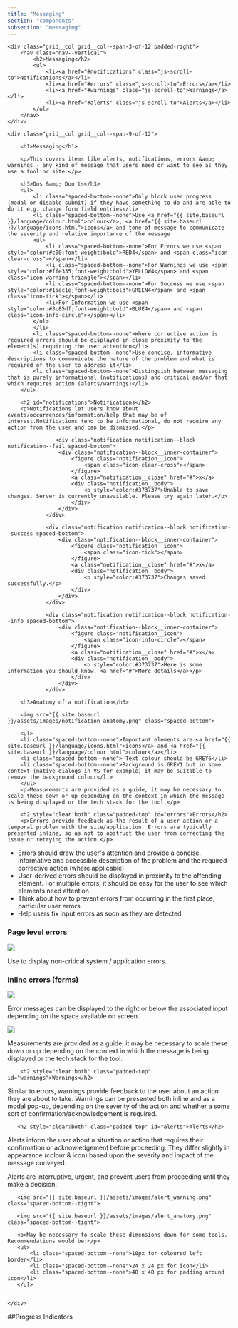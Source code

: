 ```yaml
---
title: "Messaging"
section: "components"
subsection: "messaging"
---
```


<div class="grid">

    <div class="grid__col grid__col--span-3-of-12 padded-right">
        <nav class="nav--vertical">
            <h2>Messaging</h2>
            <ul>
                <li><a href="#notifications" class="js-scroll-to">Notifications</a></li>
                <li><a href="#errors" class="js-scroll-to">Errors</a></li>
                <li><a href="#warnings" class="js-scroll-to">Warnings</a></li>
                <li><a href="#alerts" class="js-scroll-to">Alerts</a></li>
            </ul>
        </nav>
    </div>

    <div class="grid__col grid__col--span-9-of-12">

        <h1>Messaging</h1>

        <p>This covers items like alerts, notifications, errors &amp; warnings - any kind of message that users need or want to see as they use a tool or site.</p>

        <h3>Dos &amp; Don'ts</h3>
        <ul>
            <li class="spaced-bottom--none">Only block user progress (modal or disable submit) if they have something to do and are able to do it e.g. change form field entries</li>
            <li class="spaced-bottom--none">Use <a href="{{ site.baseurl }}/language/colour.html">colour</a>, <a href="{{ site.baseurl }}/language/icons.html">icons</a> and tone of message to communicate the severity and relative importance of the message
            <ul>
                <li class="spaced-bottom--none">For Errors we use <span style="color:#c00;font-weight:bold">RED4</span> and <span class="icon-clear-cross"></span></li>
                <li class="spaced-bottom--none">For Warnings we use <span style="color:#ffe335;font-weight:bold">YELLOW4</span> and <span class="icon-warning-triangle"></span></li>
                <li class="spaced-bottom--none">For Success we use <span style="color:#1aac1e;font-weight:bold">GREEN4</span> and <span class="icon-tick"></span></li>
                <li>For Information we use <span style="color:#3c85df;font-weight:bold">BLUE4</span> and <span class="icon-info-circle"></span></li>
            </ul>
            </li>
            <li class="spaced-bottom--none">Where corrective action is required errors should be displayed in close proximity to the element(s) requiring the user attention</li>
            <li class="spaced-bottom--none">Use concise, informative descriptions to communicate the nature of the problem and what is required of the user to address it</li>
            <li class="spaced-bottom--none">Distinguish between messaging that is purely informational (notifications) and critical and/or that which requires action (alerts/warnings)</li>
        </ul>

        <h2 id="notifications">Notifications</h2>
        <p>Notifications let users know about events/occurrences/information/help that may be of interest.Notifications tend to be informational, do not require any action from the user and can be dismissed.</p>

                   <div class="notification notification--block notification--fail spaced-bottom">
                    <div class="notification--block__inner-container">
                        <figure class="notification__icon">
                            <span class="icon-clear-cross"></span>
                        </figure>
                        <a class="notification__close" href="#">x</a>
                        <div class="notification__body">
                            <p style="color:#373737">Unable to save changes. Server is currently unavailable. Please try again later.</p>
                        </div>
                    </div>
                </div>

                <div class="notification notification--block notification--success spaced-bottom">
                    <div class="notification--block__inner-container">
                        <figure class="notification__icon">
                            <span class="icon-tick"></span>
                        </figure>
                        <a class="notification__close" href="#">x</a>
                        <div class="notification__body">
                            <p style="color:#373737">Changes saved successfully.</p>
                        </div>
                    </div>
                </div>

                <div class="notification notification--block notification--info spaced-bottom">
                    <div class="notification--block__inner-container">
                        <figure class="notification__icon">
                            <span class="icon-info-circle"></span>
                        </figure>
                        <a class="notification__close" href="#">x</a>
                        <div class="notification__body">
                            <p style="color:#373737">Here is some information you should know. <a href="#">More details</a></p>
                        </div>
                    </div>
                </div>

        <h3>Anatomy of a notification</h3>

        <img src="{{ site.baseurl }}/assets/images/notification_anatomy.png" class="spaced-bottom">

        <ul>
        <li class="spaced-bottom--none">Important elements are <a href="{{ site.baseurl }}/language/icons.html">icons</a> and <a href="{{ site.baseurl }}/language/colour.html">colour</a></li>
        <li class="spaced-bottom--none"> Text colour should be GREY6</li>
        <li class="spaced-bottom--none">Background is GREY1 but in some context (native dialogs in VS for example) it may be suitable to remove the background colour</li>
        </ul>
        <p>Measurements are provided as a guide, it may be necessary to scale these down or up depending on the context in which the message is being displayed or the tech stack for the tool.</p>

        <h2 style="clear:both" class="padded-top" id="errors">Errors</h2>
        <p>Errors provide feedback as the result of a user action or a temporal problem with the site/application. Errors are typically presented inline, so as not to obstruct the user from correcting the issue or retrying the action.</p>
<ul>
<li class="spaced-bottom--none">Errors should draw the user's attention and provide a concise, informative and accessible description of the problem and the required corrective action (where applicable)</li>
<li class="spaced-bottom--none">User-derived errors should be displayed in proximity to the offending element. For multiple errors, it should be easy for the user to see which elements need attention</li>
<li class="spaced-bottom--none">Think about how to prevent errors from occurring in the first place, particular user errors</li>
           <li class="spaced-bottom--none">Help users fix input errors as soon as they are detected</li>
</ul>

<h3>Page level errors</h3>
<img src="{{ site.baseurl }}/assets/images/error_page.png" class="spaced-bottom--tight">
<p>Use to display non-critical system / application errors.</p>
<!-- <p><i>[Some more recommendations about when to use page-level errors]</i></p> -->

<h3>Inline errors (forms)</h3>
<img src="{{ site.baseurl }}/assets/images/error_inline.png" class="spaced-bottom--tight">
<p>Error messages can be displayed to the right or below the associated input depending on the space available on screen.</p>
<img src="{{ site.baseurl }}/assets/images/error_anatomy.png" class="spaced-bottom--tight">
        <p>Measurements are provided as a guide, it may be necessary to scale these down or up depending on the context in which the message is being displayed or the tech stack for the tool.</p>

        <h2 style="clear:both" class="padded-top" id="warnings">Warnings</h2>
<p>Similar to errors, warnings provide feedback to the user about an action they are about to take. Warnings can be presented both inline and as a modal pop-up, depending on the severity of the action and whether a some sort of confirmation/acknowledgement is required.</p>

       <h2 style="clear:both" class="padded-top" id="alerts">Alerts</h2>
<p>Alerts inform the user about a situation or action that requires their confirmation or acknowledgement before proceeding. They differ slightly in appearance (colour &amp; icon) based upon the severity and impact of the message conveyed.</p>
       <p>Alerts are interruptive, urgent, and prevent users from proceeding until they make a decision.</p>

       <img src="{{ site.baseurl }}/assets/images/alert_warning.png" class="spaced-bottom--tight">

       <img src="{{ site.baseurl }}/assets/images/alert_anatomy.png" class="spaced-bottom--tight">

       <p>May be necessary to scale these dimensions down for some tools. Recommendations would be:</p>
       <ul>
           <li class="spaced-bottom--none">10px for coloured left border</li>
           <li class="spaced-bottom--none">24 x 24 px for icon</li>
           <li class="spaced-bottom--none">48 x 48 px for padding around icon</li>
       </ul>


    </div>
</div>
##Progress Indicators
